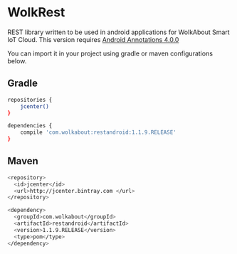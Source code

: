 # WolkRest

REST library written to be used in android applications for WolkAbout Smart IoT Cloud.
This version requires [Android Annotations 4.0.0](https://github.com/excilys/androidannotations/wiki)

You can import it in your project using gradle or maven configurations below.

Gradle
------

```sh
repositories {
    jcenter()
}

dependencies {
    compile 'com.wolkabout:restandroid:1.1.9.RELEASE'
}
```
Maven
-----
```sh
<repository>
  <id>jcenter</id>
  <url>http://jcenter.bintray.com </url>
</repository>

<dependency>
  <groupId>com.wolkabout</groupId>
  <artifactId>restandroid</artifactId>
  <version>1.1.9.RELEASE</version>
  <type>pom</type>
</dependency>
```